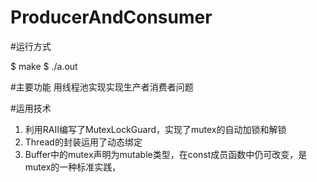 ProducerAndConsumer
==========

#运行方式  

$ make
$ ./a.out

#主要功能
用线程池实现实现生产者消费者问题

#运用技术
1. 利用RAII编写了MutexLockGuard，实现了mutex的自动加锁和解锁
2. Thread的封装运用了动态绑定
3. Buffer中的mutex声明为mutable类型，在const成员函数中仍可改变，是mutex的一种标准实践，

